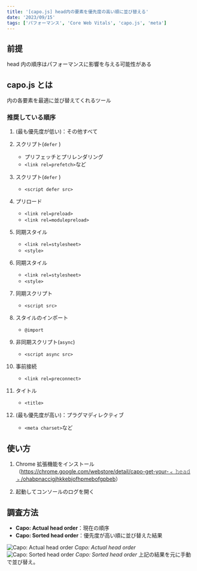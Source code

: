 ```yaml
---
title: '[capo.js] head内の要素を優先度の高い順に並び替える'
date: '2023/09/15'
tags: ['パフォーマンス', 'Core Web Vitals', 'capo.js', 'meta']
---
```


## 前提

head 内の順序はパフォーマンスに影響を与える可能性がある

## **capo.js とは**

<head>内の各要素を最適に並び替えてくれるツール

### 推奨している順序

1. (最も優先度が低い)：その他すべて

2. スクリプト(`defer` )

   - プリフェッチとプリレンダリング
   - `<link rel=prefetch>`など

3. スクリプト(`defer` )

   - `<script defer src>`

4. プリロード

   - `<link rel=preload>`
   - `<link rel=modulepreload>`

5. 同期スタイル

   - `<link rel=stylesheet>`
   - `<style>`

6. 同期スタイル

   - `<link rel=stylesheet>`
   - `<style>`

7. 同期スクリプト

   - `<script src>`

8. スタイルのインポート

   - `@import`

9. 非同期スクリプト(`async`)

   - `<script async src>`

10. 事前接続

    - `<link rel=preconnect>`

11. タイトル

    - `<title>`

12. (最も優先度が高い)：プラグマディレクティブ

    - `<meta charset>`など

## 使い方

1. Chrome 拡張機能をインストール
   （[https://chrome.google.com/webstore/detail/capo-get-your-﹤ 𝚑𝚎𝚊𝚍 ﹥/ohabpnaccigjhkkebjofhpmebofgpbeb](https://chrome.google.com/webstore/detail/capo-get-your-%EF%B9%A4%F0%9D%9A%91%F0%9D%9A%8E%F0%9D%9A%8A%F0%9D%9A%8D%EF%B9%A5/ohabpnaccigjhkkebjofhpmebofgpbeb)）

2. 起動してコンソールのログを開く

## 調査方法

- **Capo: Actual head order**：現在の順序
- **Capo: Sorted head order**：優先度が高い順に並び替えた結果

![Capo: Actual head order](/images/note/post10/capo_before01.png)
_Capo: Actual head order_
![Capo: Sorted head order](/images/note/post10/capo_after01.png)
_Capo: Sorted head order_
上記の結果を元に手動で並び替え。
